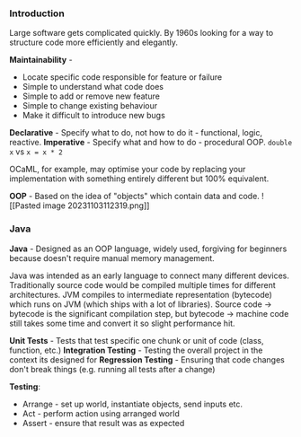 ### Introduction
Large software gets complicated quickly. By 1960s looking for a way to structure code more efficiently and elegantly.

**Maintainability** -
- Locate specific code responsible for feature or failure
- Simple to understand what code does
- Simple to add or remove new feature
- Simple to change existing behaviour
- Make it difficult to introduce new bugs

**Declarative** - Specify what to do, not how to do it - functional, logic, reactive.
**Imperative** - Specify what and how to do - procedural OOP.
`double x` vs `x = x * 2`

OCaML, for example, may optimise your code by replacing your implementation with something entirely different but 100% equivalent.

**OOP** - Based on the idea of "objects" which contain data and code.
![[Pasted image 20231103112319.png]]
### Java
**Java** - Designed as an OOP language, widely used, forgiving for beginners because doesn't require manual memory management.

Java was intended as an early language to connect many different devices. Traditionally source code would be compiled multiple times for different architectures.
JVM compiles to intermediate representation (bytecode) which runs on JVM (which ships with a lot of libraries).
Source code -> bytecode is the significant compilation step, but bytecode -> machine code still takes some time and convert it so slight performance hit.

**Unit Tests** - Tests that test specific one chunk or unit of code (class, function, etc.)
**Integration Testing** - Testing the overall project in the context its designed for
**Regression Testing** - Ensuring that code changes don't break things (e.g. running all tests after a change)

**Testing**:
- Arrange - set up world, instantiate objects, send inputs etc.
- Act - perform action using arranged world
- Assert - ensure that result was as expected

